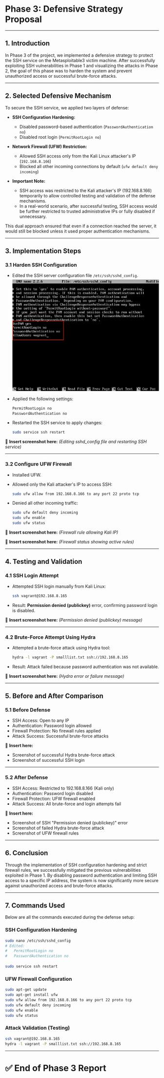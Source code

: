 
# Phase 3: Defensive Strategy Proposal

---

## 1. Introduction

In Phase 3 of the project, we implemented a defensive strategy to protect the SSH service on the Metasploitable3 victim machine. After successfully exploiting SSH vulnerabilities in Phase 1 and visualizing the attacks in Phase 2, the goal of this phase was to harden the system and prevent unauthorized access or successful brute-force attacks.

---

## 2. Selected Defensive Mechanism

To secure the SSH service, we applied two layers of defense:

- **SSH Configuration Hardening:**
  - Disabled password-based authentication (`PasswordAuthentication no`)
  - Disabled root login (`PermitRootLogin no`)

- **Network Firewall (UFW) Restriction:**
  - Allowed SSH access only from the Kali Linux attacker's IP (`192.168.8.166`)
  - Blocked all other incoming connections by default (`ufw default deny incoming`)

- **Important Note:**
  - SSH access was restricted to the Kali attacker's IP (192.168.8.166) temporarily to allow controlled testing and validation of the defense mechanisms.
  - In a real-world scenario, after successful testing, SSH access would be further restricted to trusted administrative IPs or fully disabled if unnecessary.

This dual approach ensured that even if a connection reached the server, it would still be blocked unless it used proper authentication mechanisms.

---

## 3. Implementation Steps

### 3.1 Harden SSH Configuration

- Edited the SSH server configuration file `/etc/ssh/sshd_config`.
  <img src="Screenshots/harden.png" width="500"/>
- Applied the following settings:

  ```bash
  PermitRootLogin no
  PasswordAuthentication no
  ```

- Restarted the SSH service to apply changes:

  ```bash
  sudo service ssh restart
  ```

📸 **Insert screenshot here:** *(Editing sshd_config file and restarting SSH service)*

---

### 3.2 Configure UFW Firewall

- Installed UFW.
- Allowed only the Kali attacker's IP to access SSH:

  ```bash
  sudo ufw allow from 192.168.8.166 to any port 22 proto tcp
  ```

- Denied all other incoming traffic:

  ```bash
  sudo ufw default deny incoming
  sudo ufw enable
  sudo ufw status
  ```

📸 **Insert screenshot here:** *(Firewall rule allowing Kali IP)*

📸 **Insert screenshot here:** *(Firewall status showing active rules)*

---

## 4. Testing and Validation

### 4.1 SSH Login Attempt

- Attempted SSH login manually from Kali Linux:
  
  ```bash
  ssh vagrant@192.168.8.165
  ```

- Result: **Permission denied (publickey)** error, confirming password login is disabled.

📸 **Insert screenshot here:** *(Permission denied (publickey) message)*

---

### 4.2 Brute-Force Attempt Using Hydra

- Attempted a brute-force attack using Hydra tool:

  ```bash
  hydra -l vagrant -P smalllist.txt ssh://192.168.8.165
  ```

- Result: Attack failed because password authentication was not available.

📸 **Insert screenshot here:** *(Hydra error or failure message)*

---

## 5. Before and After Comparison

### 5.1 Before Defense

- SSH Access: Open to any IP
- Authentication: Password login allowed
- Firewall Protection: No firewall rules applied
- Attack Success: Successful brute-force attacks

📸 **Insert here:**
- Screenshot of successful Hydra brute-force attack
- Screenshot of successful SSH login

---

### 5.2 After Defense

- SSH Access: Restricted to 192.168.8.166 (Kali only)
- Authentication: Password login disabled
- Firewall Protection: UFW firewall enabled
- Attack Success: All brute-force and login attempts fail

📸 **Insert here:**
- Screenshot of SSH "Permission denied (publickey)" error
- Screenshot of failed Hydra brute-force attack
- Screenshot of UFW firewall rules

---

## 6. Conclusion

Through the implementation of SSH configuration hardening and strict firewall rules, we successfully mitigated the previous vulnerabilities exploited in Phase 1. By disabling password authentication and limiting SSH access to a specific IP address, the system is now significantly more secure against unauthorized access and brute-force attacks.

---

## 7. Commands Used

Below are all the commands executed during the defense setup:

### SSH Configuration Hardening

```bash
sudo nano /etc/ssh/sshd_config
# Edited:
#   PermitRootLogin no
#   PasswordAuthentication no

sudo service ssh restart
```

### UFW Firewall Configuration

```bash
sudo apt-get update
sudo apt-get install ufw
sudo ufw allow from 192.168.8.166 to any port 22 proto tcp
sudo ufw default deny incoming
sudo ufw enable
sudo ufw status
```

### Attack Validation (Testing)

```bash
ssh vagrant@192.168.8.165
hydra -l vagrant -P smalllist.txt ssh://192.168.8.165
```

---

# ✅ End of Phase 3 Report

